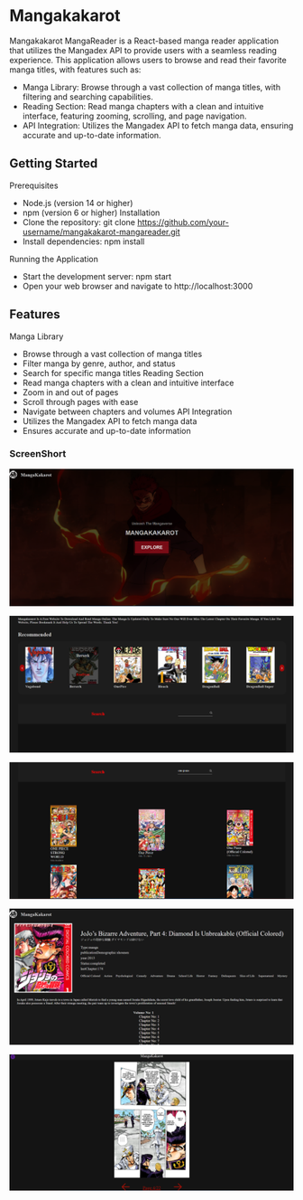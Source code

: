 # Mangakakarot 

Mangakakarot MangaReader is a React-based manga reader application that utilizes the Mangadex API to provide users with a seamless reading experience. This application allows users to browse and read their favorite manga titles, with features such as:

   - Manga Library: Browse through a vast collection of manga titles, with filtering and searching capabilities.
   - Reading Section: Read manga chapters with a clean and intuitive interface, featuring zooming, scrolling, and page navigation.
   - API Integration: Utilizes the Mangadex API to fetch manga data, ensuring accurate and up-to-date information.

## Getting Started
 Prerequisites
 - Node.js (version 14 or higher)
 - npm (version 6 or higher)
Installation
 - Clone the repository: git clone https://github.com/your-username/mangakakarot-mangareader.git
 - Install dependencies: npm install

Running the Application
 - Start the development server: npm start
 - Open your web browser and navigate to http://localhost:3000
## Features

Manga Library
  - Browse through a vast collection of manga titles
  - Filter manga by genre, author, and status
  - Search for specific manga titles
Reading Section
  - Read manga chapters with a clean and intuitive interface
  - Zoom in and out of pages
  - Scroll through pages with ease
  - Navigate between chapters and volumes
API Integration
  - Utilizes the Mangadex API to fetch manga data
  - Ensures accurate and up-to-date information

### ScreenShort
![screenshort_1](https://github.com/muthuraj107/MangaReader/blob/main/img/Screenshot%202024-09-18%20205943.png)

![screenshort_2](https://github.com/muthuraj107/MangaReader/blob/main/img/Screenshot%202024-09-18%20210005.png)

![screenshort_3](https://github.com/muthuraj107/MangaReader/blob/main/img/Screenshot%202024-09-18%20210104.png)

![screenshort_4](https://github.com/muthuraj107/MangaReader/blob/main/img/Screenshot%202024-09-18%20210226.png)

![screenshort_5](https://github.com/muthuraj107/MangaReader/blob/main/img/Screenshot%202024-09-18%20210251.png)


